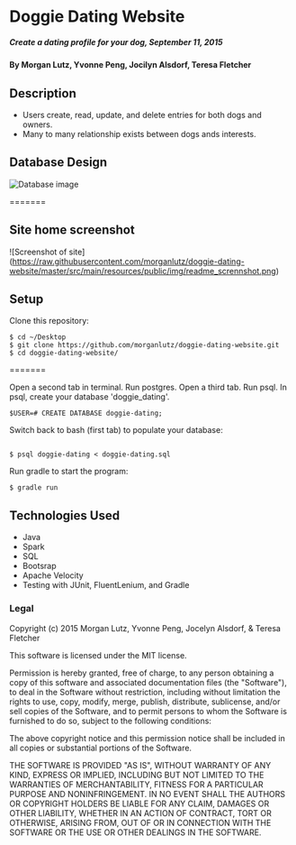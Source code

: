 # Doggie Dating Website

##### Create a dating profile for your dog, September 11, 2015

#### By Morgan Lutz, Yvonne Peng, Jocilyn Alsdorf, Teresa Fletcher

## Description

* Users create, read, update, and delete entries for both dogs and owners.
* Many to many relationship exists between dogs ands interests.

## Database Design
![Database image](https://raw.githubusercontent.com/morganlutz/doggie-dating-website/master/src/main/resources/public/img/SQL-ScreenShot-2015-09-10.png)

=======

## Site home screenshot

![Screenshot of site] (https://raw.githubusercontent.com/morganlutz/doggie-dating-website/master/src/main/resources/public/img/readme_scrennshot.png)
## Setup

Clone this repository:
```
$ cd ~/Desktop
$ git clone https://github.com/morganlutz/doggie-dating-website.git
$ cd doggie-dating-website/
```
=======

Open a second tab in terminal. Run postgres. Open a third tab. Run psql. In psql, create your database 'doggie_dating'.


```
$USER=# CREATE DATABASE doggie-dating;
```
Switch back to bash (first tab) to populate your database:
```

$ psql doggie-dating < doggie-dating.sql
```
Run gradle to start the program:
```
$ gradle run
```

## Technologies Used
* Java
* Spark
* SQL
* Bootsrap
* Apache Velocity
* Testing with JUnit, FluentLenium, and Gradle


### Legal

Copyright (c) 2015 Morgan Lutz, Yvonne Peng, Jocelyn Alsdorf, & Teresa Fletcher

This software is licensed under the MIT license.

Permission is hereby granted, free of charge, to any person obtaining a copy
of this software and associated documentation files (the "Software"), to deal
in the Software without restriction, including without limitation the rights
to use, copy, modify, merge, publish, distribute, sublicense, and/or sell
copies of the Software, and to permit persons to whom the Software is
furnished to do so, subject to the following conditions:

The above copyright notice and this permission notice shall be included in
all copies or substantial portions of the Software.

THE SOFTWARE IS PROVIDED "AS IS", WITHOUT WARRANTY OF ANY KIND, EXPRESS OR
IMPLIED, INCLUDING BUT NOT LIMITED TO THE WARRANTIES OF MERCHANTABILITY,
FITNESS FOR A PARTICULAR PURPOSE AND NONINFRINGEMENT. IN NO EVENT SHALL THE
AUTHORS OR COPYRIGHT HOLDERS BE LIABLE FOR ANY CLAIM, DAMAGES OR OTHER
LIABILITY, WHETHER IN AN ACTION OF CONTRACT, TORT OR OTHERWISE, ARISING FROM,
OUT OF OR IN CONNECTION WITH THE SOFTWARE OR THE USE OR OTHER DEALINGS IN
THE SOFTWARE.
